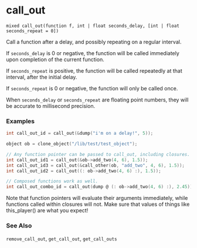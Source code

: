 # call_out

`mixed call_out(function f, int | float seconds_delay, [int | float seconds_repeat = 0])`

Call a function after a delay, and possibly repeating on a regular interval.

If `seconds_delay` is 0 or negative, the function will be called immediately upon
completion of the current function. 

If `seconds_repeat` is positive, the function will be called repeatedly at that
interval, after the initial delay.

If `seconds_repeat` is 0 or negative, the function will only be called once.

When `seconds_delay` or `seconds_repeat` are floating point numbers, they will be
accurate to millisecond precision.

### Examples

```c
int call_out_id = call_out(&dump("i'm on a delay!", 5));

object ob = clone_object("/lib/test/test_object");

// Any function pointer can be passed to call_out, including closures.
int call_out_id1 = call_out(&ob->add_two(4, 6), 1.5));
int call_out_id3 = call_out(&call_other(ob, "add_two", 4, 6), 1.5));
int call_out_id2 = call_out((: ob->add_two(4, 6) :), 1.5));

// Composed functions work as well.
int call_out_combo_id = call_out(dump @ (: ob->add_two(4, 6) :), 2.45));
```

Note that function pointers will evaluate their arguments immediately, while functions
called within closures will not. Make sure that values of things like this_player()
are what you expect!

### See Also

`remove_call_out`, `get_call_out`, `get_call_outs`